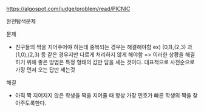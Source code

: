 https://algospot.com/judge/problem/read/PICNIC

완전탐색문제

문제
- 친구들의 짝을 지어주어야 하는데 중복되는 경우는 해결해야함
ex) (0,1),(2,3) 과 (1,0),(2,3) 등 같은 경우지만 다르게 처리하지 않게 해야함
=> 이러한 상황을 해결하기 위해 좋은 방법은 특정 형태의 값만 답을 세는 것이다.
     대표적으로 사전순으로 가장 먼저 오는 답만 세는것

해결
- 아직 짝 지어지지 않은 학생을 짝을 지어줄 때 항상 가장 먼호가 빠른 학생의 짝을 찾아주도록한다.
